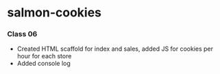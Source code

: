# salmon-cookies

### Class 06

- Created HTML scaffold for index and sales, added JS for cookies per hour for each store
- Added console log
